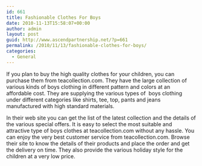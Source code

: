 ```yaml
---
id: 661
title: Fashionable Clothes For Boys
date: 2010-11-13T15:58:07+00:00
author: admin
layout: post
guid: http://www.ascendpartnership.net/?p=661
permalink: /2010/11/13/fashionable-clothes-for-boys/
categories:
  - General
---
```

If you plan to buy the high quality clothes for your children, you can purchase them from teacollection.com. They have the large collection of various kinds of boys clothing in different pattern and colors at an affordable cost. They are supplying the various types of &nbsp;boys clothing&nbsp; under different categories like shirts, tee, top, pants and jeans manufactured with high standard materials.

In their web site you can get the list of the latest collection and the details of the various special offers. It is easy to select the most suitable and attractive type of boys clothes at teacollection.com without any hassle. You can enjoy the very best customer service from teacollection.com. Browse their site to know the details of their products and place the order and get the delivery on time. They also provide the various holiday style for the children at a very low price.
